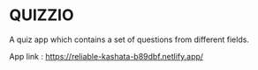 # QUIZZIO
A quiz app which contains a set of questions from different fields.

App link : https://reliable-kashata-b89dbf.netlify.app/

